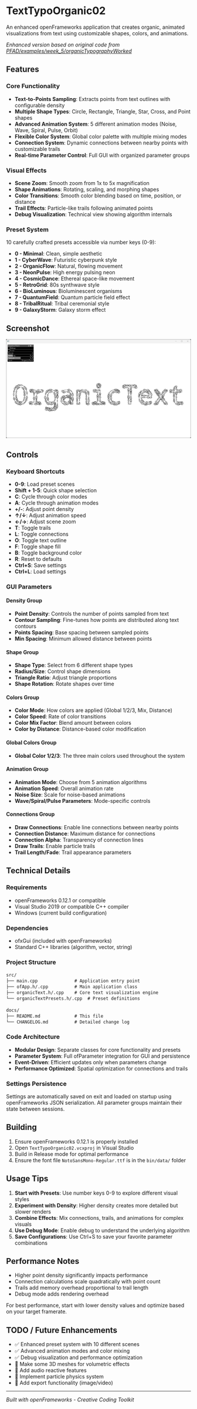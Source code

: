 # TextTypoOrganic02

An enhanced openFrameworks application that creates organic, animated visualizations from text using customizable shapes, colors, and animations.

*Enhanced version based on original code from [PFAD/examples/week_5/organicTypographyWorked](https://github.com/colormotor/PFAD/tree/main/examples/week_5/organicTypographyWorked)*

## Features

### Core Functionality
- **Text-to-Points Sampling**: Extracts points from text outlines with configurable density
- **Multiple Shape Types**: Circle, Rectangle, Triangle, Star, Cross, and Point shapes
- **Advanced Animation System**: 5 different animation modes (Noise, Wave, Spiral, Pulse, Orbit)
- **Flexible Color System**: Global color palette with multiple mixing modes
- **Connection System**: Dynamic connections between nearby points with customizable trails
- **Real-time Parameter Control**: Full GUI with organized parameter groups

### Visual Effects
- **Scene Zoom**: Smooth zoom from 1x to 5x magnification
- **Shape Animations**: Rotating, scaling, and morphing shapes
- **Color Transitions**: Smooth color blending based on time, position, or distance
- **Trail Effects**: Particle-like trails following animated points
- **Debug Visualization**: Technical view showing algorithm internals

### Preset System
10 carefully crafted presets accessible via number keys (0-9):

- **0 - Minimal**: Clean, simple aesthetic
- **1 - CyberWave**: Futuristic cyberpunk style  
- **2 - OrganicFlow**: Natural, flowing movement
- **3 - NeonPulse**: High energy pulsing neon
- **4 - CosmicDance**: Ethereal space-like movement
- **5 - RetroGrid**: 80s synthwave style
- **6 - BioLuminous**: Bioluminescent organisms
- **7 - QuantumField**: Quantum particle field effect
- **8 - TribalRitual**: Tribal ceremonial style
- **9 - GalaxyStorm**: Galaxy storm effect

## Screenshot
![](Capture.PNG)

## Controls

### Keyboard Shortcuts
- **0-9**: Load preset scenes
- **Shift + 1-5**: Quick shape selection
- **C**: Cycle through color modes
- **A**: Cycle through animation modes
- **+/-**: Adjust point density
- **↑/↓**: Adjust animation speed
- **←/→**: Adjust scene zoom
- **T**: Toggle trails
- **L**: Toggle connections
- **O**: Toggle text outline
- **F**: Toggle shape fill
- **B**: Toggle background color
- **R**: Reset to defaults
- **Ctrl+S**: Save settings
- **Ctrl+L**: Load settings

### GUI Parameters

#### Density Group
- **Point Density**: Controls the number of points sampled from text
- **Contour Sampling**: Fine-tunes how points are distributed along text contours
- **Points Spacing**: Base spacing between sampled points
- **Min Spacing**: Minimum allowed distance between points

#### Shape Group  
- **Shape Type**: Select from 6 different shape types
- **Radius/Size**: Control shape dimensions
- **Triangle Ratio**: Adjust triangle proportions
- **Shape Rotation**: Rotate shapes over time

#### Colors Group
- **Color Mode**: How colors are applied (Global 1/2/3, Mix, Distance)
- **Color Speed**: Rate of color transitions
- **Color Mix Factor**: Blend amount between colors
- **Color by Distance**: Distance-based color modification

#### Global Colors Group
- **Global Color 1/2/3**: The three main colors used throughout the system

#### Animation Group
- **Animation Mode**: Choose from 5 animation algorithms
- **Animation Speed**: Overall animation rate
- **Noise Size**: Scale for noise-based animations
- **Wave/Spiral/Pulse Parameters**: Mode-specific controls

#### Connections Group
- **Draw Connections**: Enable line connections between nearby points
- **Connection Distance**: Maximum distance for connections
- **Connection Alpha**: Transparency of connection lines
- **Draw Trails**: Enable particle trails
- **Trail Length/Fade**: Trail appearance parameters

## Technical Details

### Requirements
- openFrameworks 0.12.1 or compatible
- Visual Studio 2019 or compatible C++ compiler
- Windows (current build configuration)

### Dependencies
- ofxGui (included with openFrameworks)
- Standard C++ libraries (algorithm, vector, string)

### Project Structure
```
src/
├── main.cpp              # Application entry point
├── ofApp.h/.cpp          # Main application class
├── organicText.h/.cpp    # Core text visualization engine
└── organicTextPresets.h/.cpp  # Preset definitions

docs/
├── README.md             # This file
└── CHANGELOG.md          # Detailed change log
```

### Code Architecture
- **Modular Design**: Separate classes for core functionality and presets
- **Parameter System**: Full ofParameter integration for GUI and persistence
- **Event-Driven**: Efficient updates only when parameters change
- **Performance Optimized**: Spatial optimization for connections and trails

### Settings Persistence
Settings are automatically saved on exit and loaded on startup using openFrameworks JSON serialization. All parameter groups maintain their state between sessions.

## Building

1. Ensure openFrameworks 0.12.1 is properly installed
2. Open `TextTypoOrganic02.vcxproj` in Visual Studio
3. Build in Release mode for optimal performance
4. Ensure the font file `NotoSansMono-Regular.ttf` is in the `bin/data/` folder

## Usage Tips

1. **Start with Presets**: Use number keys 0-9 to explore different visual styles
2. **Experiment with Density**: Higher density creates more detailed but slower renders
3. **Combine Effects**: Mix connections, trails, and animations for complex visuals
4. **Use Debug Mode**: Enable debug to understand the underlying algorithm
5. **Save Configurations**: Use Ctrl+S to save your favorite parameter combinations

## Performance Notes

- Higher point density significantly impacts performance
- Connection calculations scale quadratically with point count
- Trails add memory overhead proportional to trail length
- Debug mode adds rendering overhead

For best performance, start with lower density values and optimize based on your target framerate.

## TODO / Future Enhancements
- ✅ Enhanced preset system with 10 different scenes
- ✅ Advanced animation modes and color mixing
- ✅ Debug visualization and performance optimization
- 🔄 Make some 3D meshes for volumetric effects
- 🔄 Add audio reactive features
- 🔄 Implement particle physics system
- 🔄 Add export functionality (image/video)

---

*Built with openFrameworks - Creative Coding Toolkit*